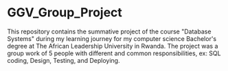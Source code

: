 # GGV_Group_Project
This repository contains the summative project of the course "Database Systems" during my learning journey for my computer science Bachelor's degree at The African Leadership University in Rwanda. The project was a group work of 5 people with different and common responsibilities, ex: SQL coding, Design, Testing, and Deploying.
